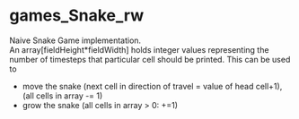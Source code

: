 # games_Snake_rw
Naive Snake Game implementation. </br>
An array[fieldHeight*fieldWidth] holds integer values representing the number of timesteps that particular cell should be printed. This can be used to 
* move the snake (next cell in direction of travel = value of head cell+1), (all cells in array -= 1)
* grow the snake (all cells in array > 0: +=1)

